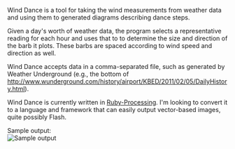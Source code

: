 Wind Dance is a tool for taking the wind measurements from weather data and using them to generated diagrams describing dance steps.

Given a day's worth of weather data, the program selects a representative reading for each hour and uses that to to determine the size and direction of the barb it plots. These barbs are spaced according to wind speed and direction as well.

Wind Dance accepts data in a comma-separated file, such as generated by Weather Underground (e.g., the bottom of http://www.wunderground.com/history/airport/KBED/2011/02/05/DailyHistory.html).

Wind Dance is currently written in [Ruby-Processing](https://github.com/jashkenas/ruby-processing/wiki). I'm looking to convert it to a language and framework that can easily output vector-based images, quite possibly Flash.

Sample output:<br/>
![Sample output](https://img.skitch.com/20110308-g4gwy4nkbm6yyhp1igssmkx69b.png)
